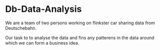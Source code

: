 # Db-Data-Analysis

We are a team of two persons working on flinkster car sharing data from Deutschebahn.

Our task to to analyse the data and fins any patterens in the data around which we can form a business idea.
